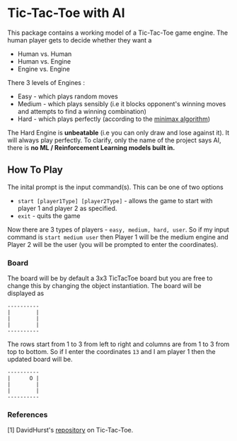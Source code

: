 # Tic-Tac-Toe with AI

This package contains a working model of a Tic-Tac-Toe game engine. The human player gets to decide whether they want a 
* Human vs. Human 
* Human vs. Engine
* Engine vs. Engine

There 3 levels of Engines :
* Easy - which plays random moves
* Medium - which plays sensibly (i.e it blocks opponent's winning moves and attempts to find a winning combination)
* Hard - which plays perfectly (according to the [minimax algorithm](https://www.freecodecamp.org/news/how-to-make-your-tic-tac-toe-game-unbeatable-by-using-the-minimax-algorithm-9d690bad4b37/))

The Hard Engine is **unbeatable** (i.e you can only draw and lose against it). It will always play perfectly. To clarify, only the name of the project says AI, there is **no ML / Reinforcement Learning models built in.**

## How To Play
The inital prompt is the input command(s). This can be one of two options 
* `start [player1Type] [player2Type]` - allows the game to start with player 1 and player 2 as specified.
* `exit` - quits the game

Now there are 3 types of players - `easy, medium, hard, user`. So if my input command is `start medium user` then Player 1 will be the medium engine and Player 2 will be the user (you will be prompted to enter the coordinates). 

### Board 
The board will be by default a 3x3 TicTacToe board but you are free to change this by changing the object instantiation. The board will be displayed as 
```
----------
|        |
|        |
|        |
----------
```
The rows start from 1 to 3 from left to right and columns are from 1 to 3 from top to bottom. So if I enter the coordinates `13` and I am player 1 then the updated board will be.
```
----------
|      O |
|        |
|        |
----------
```

### References 

[1] DavidHurst's [repository](https://github.com/DavidHurst/MiniMax-TicTacToe-Java) on Tic-Tac-Toe.
